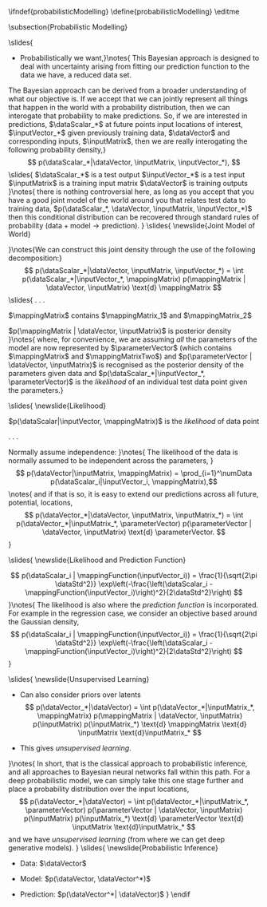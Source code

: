 \ifndef{probabilisticModelling}
\define{probabilisticModelling}
\editme

\subsection{Probabilistic Modelling}

\slides{
* Probabilistically we want,}\notes{
This Bayesian approach is designed to deal with uncertainty arising from fitting our prediction function to the data we have, a reduced data set.

The Bayesian approach can be derived from a broader understanding of what our objective is. If we accept that we can jointly represent all things that happen in the world with a probability distribution, then we can interogate that probability to make predictions. So, if we are interested in predictions, $\dataScalar_*$ at future points input locations of interest, $\inputVector_*$ given previously training data, $\dataVector$ and corresponding inputs, $\inputMatrix$, then we are really interogating the following probability density,}
$$
p(\dataScalar_*|\dataVector, \inputMatrix, \inputVector_*),
$$\slides{
 $\dataScalar_*$ is a test output
 $\inputVector_*$ is a test input
 $\inputMatrix$ is a training input matrix
$\dataVector$ is training outputs
}\notes{
there is nothing controversial here, as long as you accept that you have a good joint model of the world around you that relates test data to training data, $p(\dataScalar_*, \dataVector, \inputMatrix, \inputVector_*)$ then this conditional distribution can be recovered through standard rules of probability ($\text{data} + \text{model} \rightarrow \text{prediction}$). 
}
\slides{
\newslide{Joint Model of World}

}\notes{We can construct this joint density through the use of the following decomposition:}
$$
p(\dataScalar_*|\dataVector, \inputMatrix, \inputVector_*) = \int p(\dataScalar_*|\inputVector_*, \mappingMatrix) p(\mappingMatrix | \dataVector, \inputMatrix) \text{d} \mappingMatrix
$$
\slides{
. . .

$\mappingMatrix$  contains $\mappingMatrix_1$ and $\mappingMatrix_2$

$p(\mappingMatrix | \dataVector, \inputMatrix)$ is posterior density
}\notes{
where, for convenience, we are assuming *all* the parameters of the model are now represented by $\parameterVector$ (which contains $\mappingMatrix$ and $\mappingMatrixTwo$) and $p(\parameterVector | \dataVector, \inputMatrix)$ is recognised as the posterior density of the parameters given data and $p(\dataScalar_*|\inputVector_*, \parameterVector)$ is the *likelihood* of an individual test data point given the parameters.}

\slides{
\newslide{Likelihood}

$p(\dataScalar|\inputVector, \mappingMatrix)$ is the *likelihood* of data point

. . .

Normally assume independence:
}\notes{
The likelihood of the data is normally assumed to be independent across the parameters,
}$$
p(\dataVector|\inputMatrix, \mappingMatrix) = \prod_{i=1}^\numData p(\dataScalar_i|\inputVector_i, \mappingMatrix),$$
\notes{
and if that is so, it is easy to extend our predictions across all future, potential, locations,
$$
p(\dataVector_*|\dataVector, \inputMatrix, \inputMatrix_*) = \int p(\dataVector_*|\inputMatrix_*, \parameterVector) p(\parameterVector | \dataVector, \inputMatrix) \text{d} \parameterVector.
$$
}

\slides{
\newslide{Likelihood and Prediction Function}

$$
p(\dataScalar_i | \mappingFunction(\inputVector_i)) = \frac{1}{\sqrt{2\pi \dataStd^2}} \exp\left(-\frac{\left(\dataScalar_i - \mappingFunction(\inputVector_i)\right)^2}{2\dataStd^2}\right)
$$
}\notes{
The likelihood is also where the *prediction function* is incorporated. For example in the regression case, we consider an objective based around the Gaussian density,
$$
p(\dataScalar_i | \mappingFunction(\inputVector_i)) = \frac{1}{\sqrt{2\pi \dataStd^2}} \exp\left(-\frac{\left(\dataScalar_i - \mappingFunction(\inputVector_i)\right)^2}{2\dataStd^2}\right)
$$
}

\slides{
\newslide{Unsupervised Learning}

* Can also consider priors over latents
$$
p(\dataVector_*|\dataVector) = \int p(\dataVector_*|\inputMatrix_*, \mappingMatrix) p(\mappingMatrix | \dataVector, \inputMatrix) p(\inputMatrix) p(\inputMatrix_*) \text{d} \mappingMatrix \text{d} \inputMatrix \text{d}\inputMatrix_*
$$

* This gives *unsupervised learning*.

}\notes{
In short, that is the classical approach to probabilistic inference, and all approaches to Bayesian neural networks fall within this path. For a deep probabilistic model, we can simply take this one stage further and place a probability distribution over the input locations,
$$
p(\dataVector_*|\dataVector) = \int p(\dataVector_*|\inputMatrix_*, \parameterVector) p(\parameterVector | \dataVector, \inputMatrix) p(\inputMatrix) p(\inputMatrix_*) \text{d} \parameterVector \text{d} \inputMatrix \text{d}\inputMatrix_*
$$
and we have *unsupervised learning*  (from where we can get deep generative models). 
}
\slides{
\newslide{Probabilistic Inference}

* Data: $\dataVector$

* Model: $p(\dataVector, \dataVector^*)$

* Prediction: $p(\dataVector^*| \dataVector)$
}
\endif
